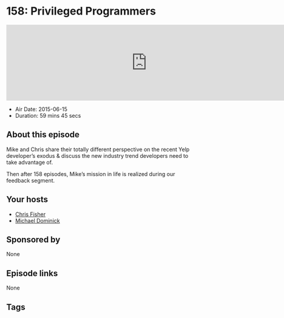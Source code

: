 # 158: Privileged Programmers

<iframe src="https://player.fireside.fm/v2/MLf2ZzhC+4C5-izTr?theme=dark" width="740" height="200" frameborder="0" scrolling="no"></iframe>

* Air Date: 2015-06-15
* Duration: 59 mins 45 secs

## About this episode

Mike and Chris share their totally different perspective on the recent Yelp developer’s exodus & discuss the new industry trend developers need to take advantage of.

Then after 158 episodes, Mike’s mission in life is realized during our feedback segment.

## Your hosts
* [Chris Fisher](https://coder.show/hosts/chrislas)
* [Michael Dominick](https://coder.show/hosts/michael)

## Sponsored by

None



## Episode links

None



## Tags

